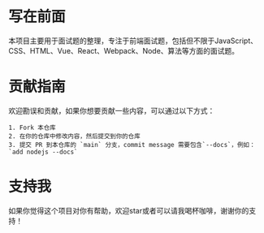 # 写在前面
本项目主要用于面试题的整理，专注于前端面试题，包括但不限于JavaScript、CSS、HTML、Vue、React、Webpack、Node、算法等方面的面试题。

# 贡献指南
欢迎勘误和贡献，如果你想要贡献一些内容，可以通过以下方式：
```
1. Fork 本仓库
2. 在你的仓库中修改内容，然后提交到你的仓库
3. 提交 PR 到本仓库的 `main` 分支，commit message 需要包含`--docs`，例如：`add nodejs --docs`
```
# 支持我
如果你觉得这个项目对你有帮助，欢迎star或者可以请我喝杯咖啡，谢谢你的支持！
